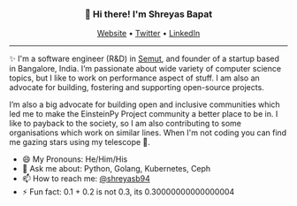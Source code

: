 <h3 align="center">👋 Hi there! I'm Shreyas Bapat</h3>
<p align="center">
  <a href="https://shreyasb.com">Website</a> •
  <a href="https://twitter.com/shreyasb94">Twitter</a> •
  <a href="https://linkedin.com/in/shreyasbapat">LinkedIn</a>
</p>

---
✨ I'm a software engineer (R&D) in [Semut](https://semut.io), and founder of a startup based in Bangalore, India. I’m passionate about wide variety of computer science topics, but I like to work on performance aspect of stuff. I am also an advocate for building, fostering and supporting open-source projects. 

I’m also a big advocate for building open and inclusive communities which led me to make the EinsteinPy Project community a better place to be in. I like to payback to the society, so I am also contributing to some organisations which work on similar lines. When I'm not coding you can find me gazing stars using my telescope 🔭.

- 😄 My Pronouns: He/Him/His   
- 💬 Ask me about: Python, Golang, Kubernetes, Ceph
- 📫 How to reach me: [@shreyasb94](https://twitter.com/shreyasb94)
- ⚡ Fun fact: 0.1 + 0.2 is not 0.3, its 0.30000000000000004


<!--
**shreyasbapat/shreyasbapat** is a ✨ _special_ ✨ repository because its `README.md` (this file) appears on your GitHub profile.

Here are some ideas to get you started:

- 🔭 I’m currently working on ...
- 🌱 I’m currently learning ...
- 👯 I’m looking to collaborate on ...
- 🤔 I’m looking for help with ...
- 💬 Ask me about ...
- 📫 How to reach me: ...
- 😄 Pronouns: ...
- ⚡ Fun fact: ...
-->
